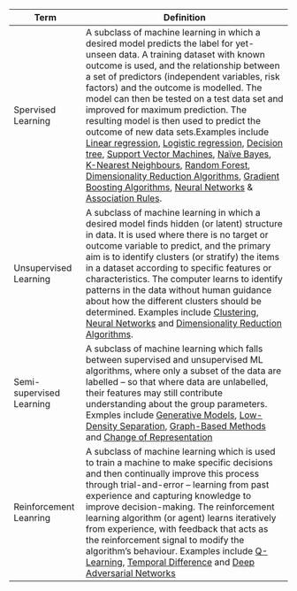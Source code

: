 
|Term                               |Definition                                                                                          |
| --------------------------------- | -------------------------------------------------------------------------------------------------- |
| Spervised Learning                | A subclass of machine learning in which a desired model predicts the label for yet-unseen data. A training dataset with known outcome is used, and the relationship between a set of predictors (independent variables, risk factors) and the outcome is modelled. The model can then be tested on a test data set and improved for maximum prediction. The resulting model is then used to predict the outcome of new data sets.Examples include [Linear regression](), [Logistic regression](), [Decision tree](), [Support Vector Machines](), [Naïve Bayes](), [K-Nearest Neighbours](), [Random Forest](), [Dimensionality Reduction Algorithms](), [Gradient Boosting Algorithms](), [Neural Networks]() & [Association Rules]().                                                                     |
| Unsupervised Learning             | A subclass of machine learning in which a desired model finds hidden (or latent) structure in data. It is used where there is no target or outcome variable to predict, and the primary aim is to identify clusters (or stratify) the items in a dataset according to specific features or characteristics. The computer learns to identify patterns in the data without human guidance about how the different clusters should be determined. Examples include [Clustering](), [Neural Networks]() and [Dimensionality Reduction Algorithms]().                                                                                                                           |
| Semi-supervised Learning          | A subclass of machine learning which falls between supervised and unsupervised ML algorithms, where only a subset of the data are labelled – so that where data are unlabelled, their features may still contribute understanding about the group parameters. Exmples include [Generative Models](), [Low-Density Separation](), [Graph-Based Methods]() and [Change of Representation]()                                                                                                                        |
| Reinforcement Leanring            |A subclass of machine learning which is used to train a machine to make specific decisions and then continually improve this process through trial-and-error – learning from past experience and capturing knowledge to improve decision-making. The reinforcement learning algorithm (or agent) learns iteratively from experience, with feedback that acts as the reinforcement signal to modify the algorithm’s behaviour. Examples include [Q-Learning](), [Temporal Difference]() and [Deep Adversarial Networks]()      |
